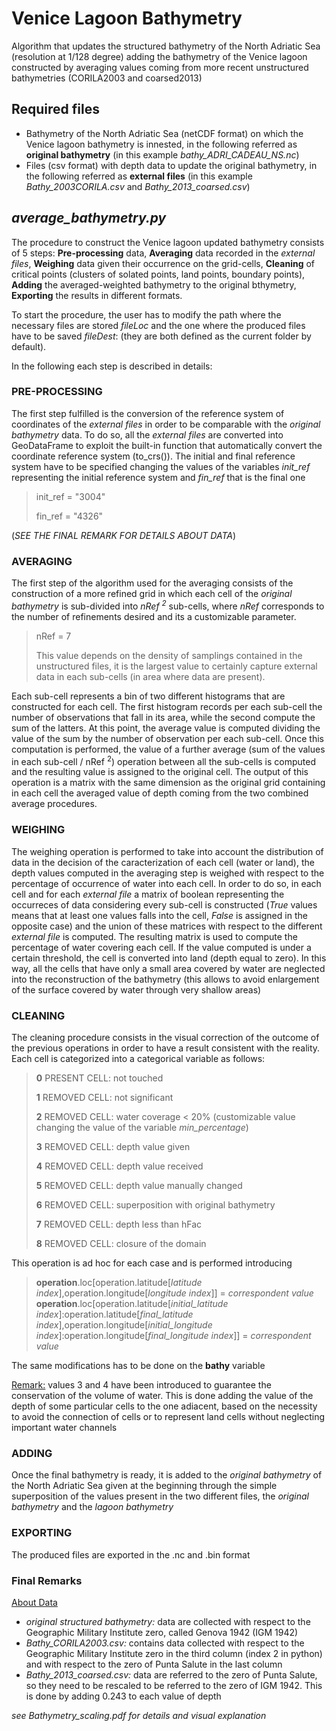 # Venice Lagoon Bathymetry
Algorithm that updates the structured bathymetry of the North Adriatic Sea (resolution at 1/128 degree) adding the bathymetry of the Venice lagoon constructed by averaging values coming from more recent unstructured bathymetries (CORILA2003 and coarsed2013)

## Required files
 - Bathymetry of the North Adriatic Sea (netCDF format) on which the Venice lagoon bathymetry is innested, in the following referred as __original bathymetry__ (in this example _bathy_ADRI_CADEAU_NS.nc_)
 - Files (csv format) with depth data to update the original bathymetry, in the following referred as __external files__ (in this example _Bathy_2003CORILA.csv_ and _Bathy_2013_coarsed.csv_)

## _average_bathymetry.py_
The procedure to construct the Venice lagoon updated bathymetry consists of 5 steps: __Pre-processing__ data, __Averaging__ data recorded in the _external files_, __Weighing__ data given their occurrence on the grid-cells, __Cleaning__ of critical points (clusters of solated points, land points, boundary points), __Adding__ the averaged-weighted bathymetry to the original bthymetry, __Exporting__ the results in different formats.

To start the procedure, the user has to modify the path where the necessary files are stored _fileLoc_ and the one where the produced files have to be saved _fileDest_: (they are both defined as the current folder by default).

In the following each step is described in details:

### PRE-PROCESSING 
The first step fulfilled is the conversion of the reference system of coordinates of the _external files_ in order to be comparable with the _original bathymetry_ data. To do so, all the _external files_ are converted into GeoDataFrame to exploit the built-in function that automatically convert the coordinate reference system (to_crs()). The initial and final reference system have to be specified changing the values of the variables _init_ref_ representing the initial reference system and _fin_ref_ that is the final one

>init_ref = "3004"
>
>fin_ref = "4326"

(_SEE THE FINAL REMARK FOR DETAILS ABOUT DATA_)

### AVERAGING
The first step of the algorithm used for the averaging consists of the construction of a more refined grid in which each cell of the _original bathymetry_ is sub-divided into _nRef <sup>2</sup>_ sub-cells, where _nRef_ corresponds to the number of refinements desired and its a customizable parameter.

> nRef = 7 
> 
> This value depends on the density of samplings contained in the unstructured files, it is the largest value to certainly capture external data in each sub-cells (in area where data are present).

Each sub-cell represents a bin of two different histograms that are constructed for each cell. The first histogram records per each sub-cell the number of observations that fall in its area, while the second compute the sum of the latters. At this point, the average value is computed dividing the value of the sum by the number of observation per each sub-cell. Once this computation is performed, the value of a further average (sum of the values in each sub-cell / nRef <sup>2</sup>) operation between all the sub-cells is computed and the resulting value is assigned to the original cell. The output of this operation is a matrix with the same dimension as the original grid containing in each cell the averaged value of depth coming from the two combined average procedures.

### WEIGHING 
The weighing operation is performed to take into account the distribution of data in the decision of the caracterization of each cell (water or land), the depth values computed in the averaging step is weighed with respect to the percentage of occurrence of water into each cell. In order to do so, in each cell and for each _external file_ a matrix of boolean representing the occurreces of data considering every sub-cell is constructed (_True_ values means that at least one values falls into the cell, _False_ is assigned in the opposite case) and the union of these matrices with respect to the different _external file_ is computed. The resulting matrix is used to compute the percentage of water covering each cell. If the value computed is under a certain threshold, the cell is converted into land (depth equal to zero). In this way, all the cells that have only a small area covered by water are neglected into the reconstruction of the bathymetry (this allows to avoid enlargement of the surface covered by water through very shallow areas)

### CLEANING
The cleaning procedure consists in the visual correction of the outcome of the previous operations in order to have a result consistent with the reality.
Each cell is categorized into a categorical variable as follows:

>**0**  PRESENT CELL: not touched
>
>**1**  REMOVED CELL: not significant
>
>**2**  REMOVED CELL: water coverage < 20% (customizable value changing the value of the variable _min_percentage_)
>
>**3**  REMOVED CELL: depth value given
>
>**4** REMOVED CELL: depth value received
>
>**5** REMOVED CELL: depth value manually changed
>
>**6** REMOVED CELL: superposition with original bathymetry
>
>**7** REMOVED CELL: depth less than hFac
>
>**8** REMOVED CELL: closure of the domain

This operation is ad hoc for each case and is performed introducing 
>__operation__.loc[operation.latitude[_latitude index_],operation.longitude[_longitude index_]] = _correspondent value_
>__operation__.loc[operation.latitude[_initial_latitude index_]:operation.latitude[_final_latitude index_],operation.longitude[_initial_longitude index_]:operation.longitude[_final_longitude index_]] = _correspondent value_
>
The same modifications has to be done on the __bathy__ variable

<ins>Remark:</ins> values 3 and 4 have been introduced to guarantee the conservation of the volume of water. This is done adding the value of the depth of some particular cells to the one adiacent, based on the necessity to avoid the connection of cells or to represent land cells without neglecting important water channels

### ADDING
Once the final bathymetry is ready, it is added to the _original bathymetry_ of the North Adriatic Sea given at the beginning through the simple superposition of the values present in the two different files, the _original bathymetry_ and the _lagoon bathymetry_

### EXPORTING
The produced files are exported in the .nc and .bin format

### Final Remarks
<ins>About Data</ins>

- _original structured bathymetry:_ data are collected with respect to the Geographic Military Institute zero, called Genova 1942 (IGM 1942)
- _Bathy_CORILA2003.csv:_ contains data collected with respect to the Geographic Military Institute zero in the third column (index 2 in python) and with respect to the zero of Punta Salute in the last column
- _Bathy_2013_coarsed.csv:_ data are referred to the zero of Punta Salute, so they need to be rescaled to be referred to the zero of IGM 1942. This is done by adding 0.243 to each value of depth 

_see Bathymetry_scaling.pdf for details and visual explanation_

